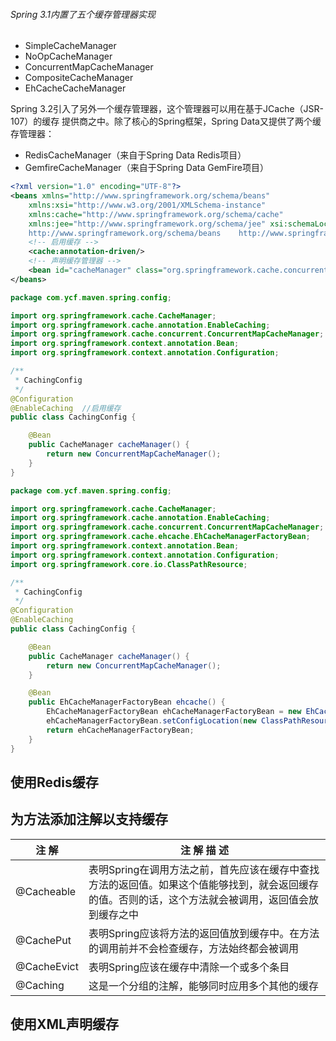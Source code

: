 



###### Spring 3.1内置了五个缓存管理器实现

* SimpleCacheManager
* NoOpCacheManager
* ConcurrentMapCacheManager
* CompositeCacheManager
* EhCacheCacheManager

Spring 3.2引入了另外一个缓存管理器，这个管理器可以用在基于JCache（JSR-107）的缓存
提供商之中。除了核心的Spring框架，Spring Data又提供了两个缓存管理器：

* RedisCacheManager（来自于Spring Data Redis项目）
* GemfireCacheManager（来自于Spring Data GemFire项目）



```xml
<?xml version="1.0" encoding="UTF-8"?>
<beans xmlns="http://www.springframework.org/schema/beans" 
    xmlns:xsi="http://www.w3.org/2001/XMLSchema-instance" 
    xmlns:cache="http://www.springframework.org/schema/cache" 
    xmlns:jee="http://www.springframework.org/schema/jee" xsi:schemaLocation="http://www.springframework.org/schema/jee    http://www.springframework.org/schema/aop/spring-jee.xsd
    http://www.springframework.org/schema/beans    http://www.springframework.org/schema/aop/spring-beans.xsd http://www.springframework.org/schema/cache    http://www.springframework.org/schema/aop/spring-cache.xsd">
    <!-- 启用缓存 -->
    <cache:annotation-driven/>  
    <!-- 声明缓存管理器 -->
    <bean id="cacheManager" class="org.springframework.cache.concurrent.ConcurrentMapCacheManager"/> 
</beans>
```



```java
package com.ycf.maven.spring.config;

import org.springframework.cache.CacheManager;
import org.springframework.cache.annotation.EnableCaching;
import org.springframework.cache.concurrent.ConcurrentMapCacheManager;
import org.springframework.context.annotation.Bean;
import org.springframework.context.annotation.Configuration;

/**
 * CachingConfig
 */
@Configuration
@EnableCaching	//启用缓存
public class CachingConfig {

    @Bean
    public CacheManager cacheManager() {
        return new ConcurrentMapCacheManager();
    }
}
```



```java
package com.ycf.maven.spring.config;

import org.springframework.cache.CacheManager;
import org.springframework.cache.annotation.EnableCaching;
import org.springframework.cache.concurrent.ConcurrentMapCacheManager;
import org.springframework.cache.ehcache.EhCacheManagerFactoryBean;
import org.springframework.context.annotation.Bean;
import org.springframework.context.annotation.Configuration;
import org.springframework.core.io.ClassPathResource;

/**
 * CachingConfig
 */
@Configuration
@EnableCaching
public class CachingConfig {

    @Bean
    public CacheManager cacheManager() {
        return new ConcurrentMapCacheManager();
    }

    @Bean
    public EhCacheManagerFactoryBean ehcache() {
        EhCacheManagerFactoryBean ehCacheManagerFactoryBean = new EhCacheManagerFactoryBean();
        ehCacheManagerFactoryBean.setConfigLocation(new ClassPathResource("cache/ehcache.xml"));
        return ehCacheManagerFactoryBean;
    }
}
```



## 使用Redis缓存



## 为方法添加注解以支持缓存

| 注 解       | 注 解 描 述                                                  |
| ----------- | ------------------------------------------------------------ |
| @Cacheable  | 表明Spring在调用方法之前，首先应该在缓存中查找方法的返回值。如果这个值能够找到，就会返回缓存的值。否则的话，这个方法就会被调用，返回值会放到缓存之中 |
| @CachePut   | 表明Spring应该将方法的返回值放到缓存中。在方法的调用前并不会检查缓存，方法始终都会被调用 |
| @CacheEvict | 表明Spring应该在缓存中清除一个或多个条目                     |
| @Caching    | 这是一个分组的注解，能够同时应用多个其他的缓存               |



## 使用XML声明缓存